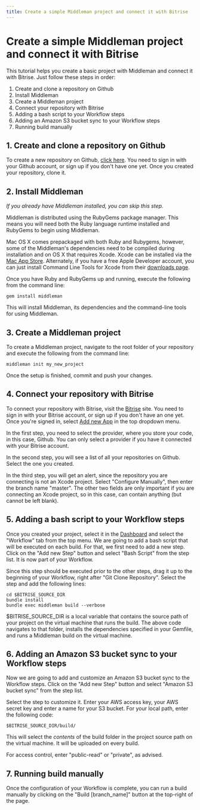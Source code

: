 ```yaml
---
title: Create a simple Middleman project and connect it with Bitrise
---
```


# Create a simple Middleman project and connect it with Bitrise

This tutorial helps you create a basic project with Middleman and connect it with Bitrise. Just follow these steps in order:

1. Create and clone a repository on Github
2. Install Middleman
3. Create a Middleman project
4. Connect your repository with Bitrise
5. Adding a bash script to your Workflow steps
6. Adding an Amazon S3 bucket sync to your Workflow steps
7. Running build manually

## 1. Create and clone a repository on Github

To create a new repository on Github, [click here](https://github.com/repositories/new). You need to sign in with your Github account, or sign up if you don't have one yet. Once you created your repository, clone it.

## 2. Install Middleman

*If you already have Middleman installed, you can skip this step.*

Middleman is distributed using the RubyGems package manager. This means you will need both the Ruby language runtime installed and RubyGems to begin using Middleman.

Mac OS X comes prepackaged with both Ruby and Rubygems, however, some of the Middleman's dependencies need to be compiled during installation and on OS X that requires Xcode. Xcode can be installed via the [Mac App Store](http://itunes.apple.com/us/app/xcode/id497799835?ls=1&mt=12). Alternately, if you have a free Apple Developer account, you can just install Command Line Tools for Xcode from their [downloads page](https://developer.apple.com/downloads/index.action).

Once you have Ruby and RubyGems up and running, execute the following from the command line:

	gem install middleman

This will install Middleman, its dependencies and the command-line tools for using Middleman.

## 3. Create a Middleman project

To create a Middleman project, navigate to the root folder of your repository and execute the following from the command line:

	middleman init my_new_project

Once the setup is finished, commit and push your changes.

## 4. Connect your repository with Bitrise

To connect your repository with Bitrise, visit the [Bitrise](http://www.bitrise.io/) site. You need to sign in with your Bitrise account, or sign up if you don't have an one yet. Once you're signed in, select [Add new App](http://www.bitrise.io/apps/add) in the top dropdown menu.

In the first step, you need to select the provider, where you store your code, in this case, Github. You can only select a provider if you have it connected with your Bitrise account.

In the second step, you will see a list of all your repositories on Github. Select the one you created.

In the third step, you will get an alert, since the repository you are connecting is not an Xcode project. Select "Configure Manually", then enter the branch name "master". The other two fields are only important if you are connecting an Xcode project, so in this case, can contain anything (but cannot be left blank).

## 5. Adding a bash script to your Workflow steps

Once you created your project, select it in the [Dashboard](http://www.bitrise.io/dashboard) and select the "Workflow" tab from the top menu. We are going to add a bash script that will be executed on each build. For that, we first need to add a new step. Click on the "Add new Step" button and select "Bash Script" from the step list. It is now part of your Workflow.

Since this step should be executed prior to the other steps, drag it up to the beginning of your Workflow, right after "Git Clone Repository". Select the step and add the following lines:

	cd $BITRISE_SOURCE_DIR
	bundle install
	bundle exec middleman build --verbose

$BITRISE_SOURCE_DIR is a local variable that contains the source path of your project on the virtual machine that runs the build. The above code navigates to that folder, installs the dependencies specified in your Gemfile, and runs a Middleman build on the virtual machine.

## 6. Adding an Amazon S3 bucket sync to your Workflow steps

Now we are going to add and customize an Amazon S3 bucket sync to the Workflow steps. Click on the "Add new Step" button and select "Amazon S3 bucket sync" from the step list.

Select the step to customize it. Enter your AWS access key, your AWS secret key and enter a name for your S3 bucket. For your local path, enter the following code:

	$BITRISE_SOURCE_DIR/build/

This will select the *contents* of the build folder in the project source path on the virtual machine. It will be uploaded on every build.

For access control, enter "public-read" or "private", as advised.

## 7. Running build manually

Once the configuration of your Workflow is complete, you can run a build manually by clicking on the "Build [branch_name]" button at the top-right of the page.